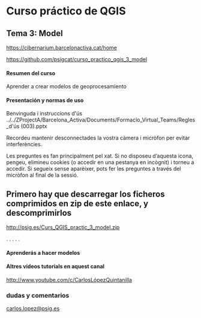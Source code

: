 
# Curso práctico de QGIS 
## Tema 3: Model
https://cibernarium.barcelonactiva.cat/home

https://github.com/psigcat/curso_practico_qgis_3_model

#### Resumen del curso
Aprender a crear modelos de geoprocesamiento


#### Presentación y normas de uso
Benvinguda i instruccions d'ús
../../ZProjectA/Barcelona_Activa/Documents/Formacio_Virtual_Teams/Regles_d'ús (003).pptx

Recordeu mantenir desconnectades la vostra càmera i micròfon per evitar interferències.

Les preguntes es fan principalment pel xat. Si no disposeu d’aquesta icona, pengeu, elimineu cookies (o accedir en una pestanya en incògnit) i torneu a accedir. Si segueix sense aparèixer, pots fer les preguntes a través del micròfon al final de la sessió.

## Primero hay que descarregar los ficheros comprimidos en zip de este enlace, y descomprimirlos
http://psig.es/Curs_QGIS_practic_3_model.zip

.
.
.
.
.





#### Aprenderás a hacer modelos




#### Altres vídeos tutorials en aquest canal
http://www.youtube.com/c/CarlosLópezQuintanilla



### dudas y comentarios
carlos.lopez@psig.es


